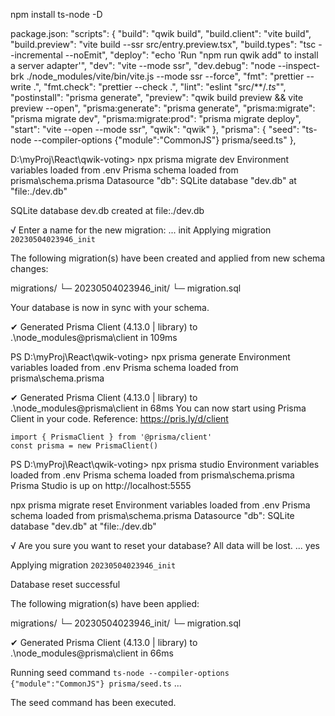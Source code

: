 npm install ts-node -D

package.json:
"scripts": {
    "build": "qwik build",
    "build.client": "vite build",
    "build.preview": "vite build --ssr src/entry.preview.tsx",
    "build.types": "tsc --incremental --noEmit",
    "deploy": "echo 'Run \"npm run qwik add\" to install a server adapter'",
    "dev": "vite --mode ssr",
    "dev.debug": "node --inspect-brk ./node_modules/vite/bin/vite.js --mode ssr --force",
    "fmt": "prettier --write .",
    "fmt.check": "prettier --check .",
    "lint": "eslint \"src/**/*.ts*\"",
    "postinstall": "prisma generate",
    "preview": "qwik build preview && vite preview --open",
    "prisma:generate": "prisma generate",
    "prisma:migrate": "prisma migrate dev",
    "prisma:migrate:prod": "prisma migrate deploy",
    "start": "vite --open --mode ssr",
    "qwik": "qwik"
  },
  "prisma": {
    "seed": "ts-node --compiler-options {\"module\":\"CommonJS\"} prisma/seed.ts"
  },

D:\myProj\React\qwik-voting> npx prisma migrate dev
Environment variables loaded from .env
Prisma schema loaded from prisma\schema.prisma
Datasource "db": SQLite database "dev.db" at "file:./dev.db"

SQLite database dev.db created at file:./dev.db

√ Enter a name for the new migration: ... init
Applying migration `20230504023946_init`

The following migration(s) have been created and applied from new schema changes:

migrations/
  └─ 20230504023946_init/
    └─ migration.sql

Your database is now in sync with your schema.

✔ Generated Prisma Client (4.13.0 | library) to .\node_modules\@prisma\client in 109ms


PS D:\myProj\React\qwik-voting> npx prisma generate
Environment variables loaded from .env
Prisma schema loaded from prisma\schema.prisma

✔ Generated Prisma Client (4.13.0 | library) to .\node_modules\@prisma\client in 68ms
You can now start using Prisma Client in your code. Reference: https://pris.ly/d/client
```
import { PrismaClient } from '@prisma/client'
const prisma = new PrismaClient()
```
PS D:\myProj\React\qwik-voting> npx prisma studio
Environment variables loaded from .env
Prisma schema loaded from prisma\schema.prisma
Prisma Studio is up on http://localhost:5555

npx prisma migrate reset
Environment variables loaded from .env
Prisma schema loaded from prisma\schema.prisma
Datasource "db": SQLite database "dev.db" at "file:./dev.db"

√ Are you sure you want to reset your database? All data will be lost. ... yes

Applying migration `20230504023946_init`

Database reset successful

The following migration(s) have been applied:

migrations/
  └─ 20230504023946_init/
    └─ migration.sql

✔ Generated Prisma Client (4.13.0 | library) to .\node_modules\@prisma\client in 66ms

Running seed command `ts-node --compiler-options {"module":"CommonJS"} prisma/seed.ts` ...

The seed command has been executed.
